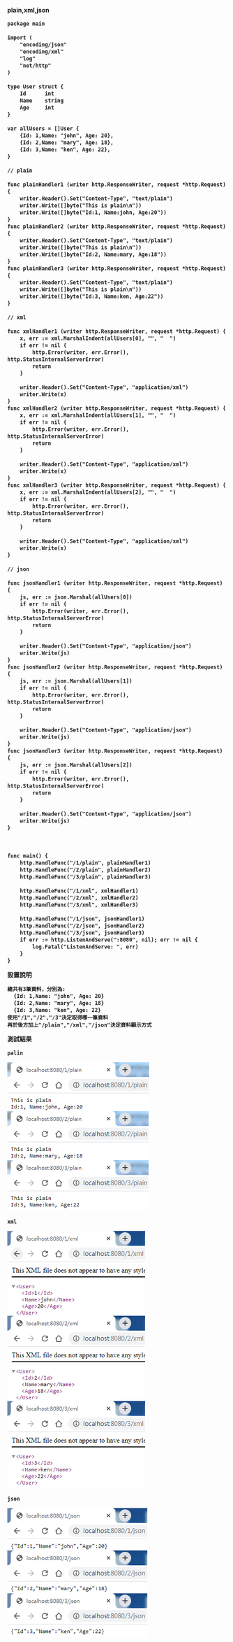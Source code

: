 <strong>plain,xml,json<strong>
```golang
package main

import (
	"encoding/json"
	"encoding/xml"
	"log"
	"net/http"
)

type User struct {
	Id      int
	Name    string
	Age     int
}

var allUsers = []User {
	{Id: 1,Name: "john", Age: 20},
	{Id: 2,Name: "mary", Age: 18},
	{Id: 3,Name: "ken", Age: 22},
}

// plain

func plainHandler1 (writer http.ResponseWriter, request *http.Request) {
	writer.Header().Set("Content-Type", "text/plain")
	writer.Write([]byte("This is plain\n"))
	writer.Write([]byte("Id:1, Name:john, Age:20"))
}
func plainHandler2 (writer http.ResponseWriter, request *http.Request) {
	writer.Header().Set("Content-Type", "text/plain")
	writer.Write([]byte("This is plain\n"))
	writer.Write([]byte("Id:2, Name:mary, Age:18"))
}
func plainHandler3 (writer http.ResponseWriter, request *http.Request) {
	writer.Header().Set("Content-Type", "text/plain")
	writer.Write([]byte("This is plain\n"))
	writer.Write([]byte("Id:3, Name:ken, Age:22"))
}

// xml

func xmlHandler1 (writer http.ResponseWriter, request *http.Request) {
	x, err := xml.MarshalIndent(allUsers[0], "", "  ")
	if err != nil {
		http.Error(writer, err.Error(), http.StatusInternalServerError)
		return
	}

	writer.Header().Set("Content-Type", "application/xml")
	writer.Write(x)
}
func xmlHandler2 (writer http.ResponseWriter, request *http.Request) {
	x, err := xml.MarshalIndent(allUsers[1], "", "  ")
	if err != nil {
		http.Error(writer, err.Error(), http.StatusInternalServerError)
		return
	}

	writer.Header().Set("Content-Type", "application/xml")
	writer.Write(x)
}
func xmlHandler3 (writer http.ResponseWriter, request *http.Request) {
	x, err := xml.MarshalIndent(allUsers[2], "", "  ")
	if err != nil {
		http.Error(writer, err.Error(), http.StatusInternalServerError)
		return
	}

	writer.Header().Set("Content-Type", "application/xml")
	writer.Write(x)
}

// json

func jsonHandler1 (writer http.ResponseWriter, request *http.Request) {
	js, err := json.Marshal(allUsers[0])
	if err != nil {
		http.Error(writer, err.Error(), http.StatusInternalServerError)
		return
	}

	writer.Header().Set("Content-Type", "application/json")
	writer.Write(js)
}
func jsonHandler2 (writer http.ResponseWriter, request *http.Request) {
	js, err := json.Marshal(allUsers[1])
	if err != nil {
		http.Error(writer, err.Error(), http.StatusInternalServerError)
		return
	}

	writer.Header().Set("Content-Type", "application/json")
	writer.Write(js)
}
func jsonHandler3 (writer http.ResponseWriter, request *http.Request) {
	js, err := json.Marshal(allUsers[2])
	if err != nil {
		http.Error(writer, err.Error(), http.StatusInternalServerError)
		return
	}

	writer.Header().Set("Content-Type", "application/json")
	writer.Write(js)
}



func main() {
	http.HandleFunc("/1/plain", plainHandler1)
	http.HandleFunc("/2/plain", plainHandler2)
	http.HandleFunc("/3/plain", plainHandler3)

	http.HandleFunc("/1/xml", xmlHandler1)
	http.HandleFunc("/2/xml", xmlHandler2)
	http.HandleFunc("/3/xml", xmlHandler3)

	http.HandleFunc("/1/json", jsonHandler1)
	http.HandleFunc("/2/json", jsonHandler2)
	http.HandleFunc("/3/json", jsonHandler3)
	if err := http.ListenAndServe(":8080", nil); err != nil {
		log.Fatal("ListenAndServe: ", err)
	}
}
```

設置說明

<pre><code>總共有3筆資料，分別為:
  {Id: 1,Name: "john", Age: 20}
  {Id: 2,Name: "mary", Age: 18}
  {Id: 3,Name: "ken", Age: 22}
使用"/1","/2","/3"決定取得哪一筆資料
再於後方加上"/plain","/xml","/json"決定資料顯示方式
</code></pre>

測試結果
<pre><code>palin
</code></pre>
![image](https://github.com/HongScarlet/homework/blob/master/GO/img/20200108/plain.png)

<pre><code>xml
</code></pre>
![image](https://github.com/HongScarlet/homework/blob/master/GO/img/20200108/xml.png)

<pre><code>json
</code></pre>
![image](https://github.com/HongScarlet/homework/blob/master/GO/img/20200108/json.png)

